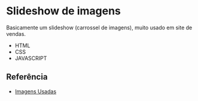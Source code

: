 # Slideshow de imagens
Basicamente um slideshow (carrossel de imagens), muito usado em site de vendas.

- HTML
- CSS
- JAVASCRIPT




## Referência

 - [Imagens Usadas](http://www.speedhunters.com/2023/06/a-first-time-builders-pandem-civic/)
